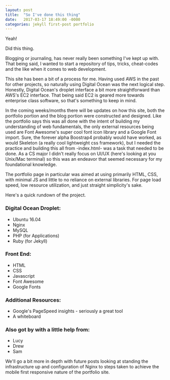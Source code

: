 ```yaml
---
layout: post
title:  "So I've done this thing"
date:   2017-03-17 18:49:00 -0000
categories: jekyll first-post portfolio
---
```

 Yeah!   



 Did this thing.   

<!--excerpt-->

Blogging or journaling, has never really been something I've kept up with.
That being said, I wanted to start a repository of tips, tricks, cheat-codes and the like when it comes to web development.

This site has been a bit of a process for me. Having used AWS in the past for other projects, so naturally using Digital Ocean was the next logical step. Honestly, Digital Ocean's droplet interface a bit more straightforward than AWS's EC2 interface. That being said EC2 is geared more towards enterprise class software, so that's something to keep in mind.

In the coming weeks/months there will be updates on how this site, both the portfolio portion and the blog portion were constructed and designed. Like the portfolio says this was all done with the intent of building my understanding of web fundamentals, the only external resources being used are Font Awesome's super cool font icon library and a Google Font import. Sure, the forever alpha Boostrap4 probably would have worked, as would Skeleton (a really cool lightweight css framework), but I needed the practice and building this all from -index.html- was a task that needed to be done. As a CS major I didn't really focus on UI/UX (here's looking at you Unix/Mac terminal) so this was an endeavor that seemed necessary for my foundational knowledge.

The portfolio page in particular was aimed at using primarily HTML, CSS, with minimal JS and little to no reliance on external libraries. For page load speed, low resource utilization, and just straight simplicity's sake.

Here's a quick rundown of the project.



### Digital Ocean Droplet:
  - Ubuntu 16.04
  - Nginx
  - MySQL
  - PHP (for Applications)
  - Ruby (for Jekyll)

### Front End:
  - HTML
  - CSS
  - Javascript
  - Font Awesome
  - Google Fonts

### Additional Resources:
  - Google's PageSpeed insights - seriously a great tool
  - A whiteboard

### Also got by with a little help from:
  - Lucy
  - Drew
  - Sam

We'll go a bit more in depth with future posts looking at standing the infrastructure up and configuration of Nginx to steps taken to achieve the mobile first responsive nature of the portfolio site.

